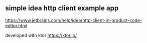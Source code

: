 ## simple idea http client example app

https://www.jetbrains.com/help/idea/http-client-in-product-code-editor.html

developed with ktor https://ktor.io/
